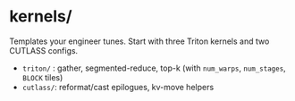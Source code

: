 # kernels/

Templates your engineer tunes. Start with three Triton kernels and two CUTLASS configs.

- `triton/` : gather, segmented-reduce, top-k (with `num_warps`, `num_stages`, `BLOCK` tiles)
- `cutlass/`: reformat/cast epilogues, kv-move helpers
